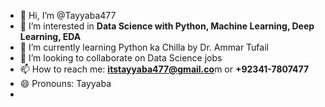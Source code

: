 - 👋 Hi, I’m @Tayyaba477
- 👀 I’m interested in **Data Science with Python, Machine Learning, Deep Learning, EDA**
- 🌱 I’m currently learning Python ka Chilla by Dr. Ammar Tufail
- 💞️ I’m looking to collaborate on Data Science jobs
- 📫 How to reach me:  **itstayyaba477@gmail.co**m or **+92341-7807477**
- 😄 Pronouns: Tayyaba
- 

<!---
Tayyaba477/Tayyaba477 is a ✨ special ✨ repository because its `README.md` (this file) appears on your GitHub profile.
You can click the Preview link to take a look at your changes.
--->
